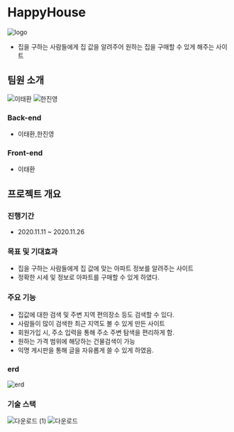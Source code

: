 # HappyHouse

![logo](https://user-images.githubusercontent.com/62299120/108714596-15052880-755d-11eb-9162-52f32df6a1f2.PNG)
- 집을 구하는 사람들에게 집 값을 알려주어 원하는 집을 구매할 수 있게 해주는 사이트

## 팀원 소개

![이태환](https://user-images.githubusercontent.com/62299120/108714914-8513ae80-755d-11eb-926f-5863fdedeab7.PNG)
![한진영](https://user-images.githubusercontent.com/62299120/108714918-85ac4500-755d-11eb-9ad3-90370a172f15.PNG)

### Back-end
- 이태환,한진영

### Front-end
- 이태환

## 프로젝트 개요

### 진행기간

- 2020.11.11 ~ 2020.11.26

### 목표 및 기대효과

- 집을 구하는 사람들에게 집 값에 맞는 아파트 정보를 알려주는 사이트
- 정확한 시세 및 정보로 아파트를 구매할 수 있게 하였다.

### 주요 기능

- 집값에 대한 검색 및 주변 지역 편의장소 등도 검색할 수 있다.
- 사람들이 많이 검색한 최근 지역도 볼 수 있게 만든 사이트
- 회원가입 시, 주소 입력을 통해 주소 주변 탐색을 편리하게 함.
- 원하는 가격 범위에 해당하는 건물검색이 가능
- 익명 게시판을 통해 글을 자유롭게 쓸 수 있게 하였음.


### erd
![erd](https://user-images.githubusercontent.com/62299120/108714492-f0a94c00-755c-11eb-8e55-73fc9c252b44.PNG)

### 기술 스택

![다운로드 (1)](https://user-images.githubusercontent.com/62299120/108715371-226ee280-755e-11eb-8601-30dc36dba981.png)
![다운로드](https://user-images.githubusercontent.com/62299120/108715373-23a00f80-755e-11eb-91a6-d85b3a5783ac.png)


